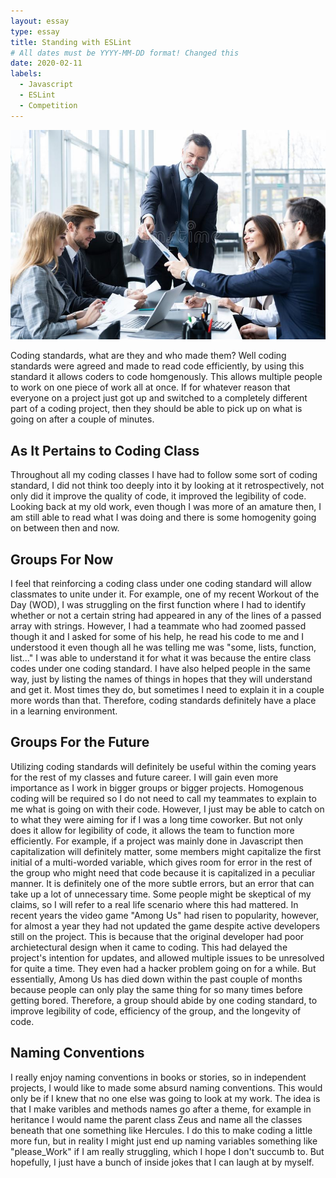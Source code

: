 ```yaml
---
layout: essay
type: essay
title: Standing with ESLint
# All dates must be YYYY-MM-DD format! Changed this
date: 2020-02-11
labels:
  - Javascript
  - ESLint
  - Competition
---
```


<img class="ui medium right floated rounded image" src="../images/squadgoals.jpg">

Coding standards, what are they and who made them? Well coding standards were agreed and made to read code efficiently, by using this standard it allows coders to code homgenously.
This allows multiple people to work on one piece of work all at once. If for whatever reason that everyone on a project just got up and switched to a completely different part
of a coding project, then they should be able to pick up on what is going on after a couple of minutes.

## As It Pertains to Coding Class

Throughout all my coding classes I have had to follow some sort of coding standard, I did not think too deeply into it by looking at it retrospectively, not only did it improve the
quality of code, it improved the legibility of code. Looking back at my old work, even though I was more of an amature then, I am still able to read what I was doing and there is
some homogenity going on between then and now. 

## Groups For Now

I feel that reinforcing a coding class under one coding standard will allow classmates to unite under it. For example, one of my recent Workout of the Day (WOD), I was struggling on the first function where I had to identify whether or not a certain string had appeared in any of the lines of a passed array with strings. However, I had a teammate who had zoomed passed though it and I asked for some of his help, he read his code to me and I understood it even though all he was telling me was "some, lists, function, list..." I was able to understand it for what it was because the entire class codes under one coding standard. I have also helped people in the same way, just by listing the names of things in hopes that
they will understand and get it. Most times they do, but sometimes I need to explain it in a couple more words than that. Therefore, coding standards definitely have a place in a learning environment.

## Groups For the Future

Utilizing coding standards will definitely be useful within the coming years for the rest of my classes and future career. I will gain even more importance as I work in bigger groups
or bigger projects. Homogenous coding will be required so I do not need to call my teammates to explain to me what is going on with their code. However, I just may be able to catch
on to what they were aiming for if I was a long time coworker. But not only does it allow for legibility of code, it allows the team to function more efficiently. For example, if
a project was mainly done in Javascript then capitalization will definitely matter, some members might capitalize the first initial of a multi-worded variable, which gives room for
error in the rest of the group who might need that code because it is capitalized in a peculiar manner. It is definitely one of the more subtle errors, but an error that can take
up a lot of unnecessary time. Some people might be skeptical of my claims, so I will refer to a real life scenario where this had mattered. In recent years the video game "Among Us"
had risen to popularity, however, for almost a year they had not updated the game despite active developers still on the project. This is because that the original developer had
poor archietectural design when it came to coding. This had delayed the project's intention for updates, and allowed multiple issues to be unresolved for quite a time. They even had
a hacker problem going on for a while. But essentially, Among Us has died down within the past couple of months because people can only play the same thing for so many times before
getting bored. Therefore, a group should abide by one coding standard, to improve legibility of code, efficiency of the group, and the longevity of code.

## Naming Conventions

I really enjoy naming conventions in books or stories, so in independent projects, I would like to made some absurd naming conventions. This would only be if I knew that
no one else was going to look at my work. The idea is that I make varibles and methods names go after a theme, for example in heritance I would name the parent class Zeus
and name all the classes beneath that one something like Hercules. I do this to make coding a little more fun, but in reality I might just end up naming variables something
like "please_Work" if I am really struggling, which I hope I don't succumb to. But hopefully, I just have a bunch of inside jokes that I can laugh at by myself. 
